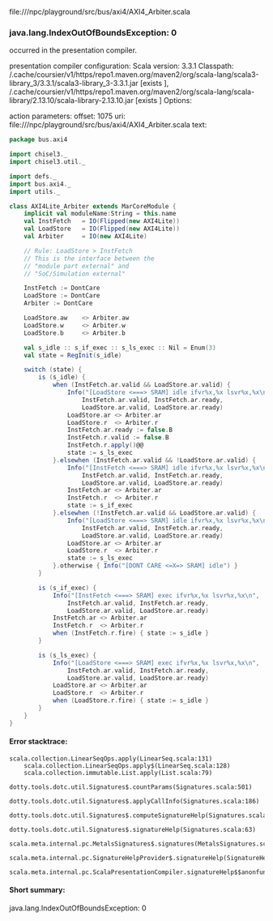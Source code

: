 file://<WORKSPACE>/npc/playground/src/bus/axi4/AXI4_Arbiter.scala
### java.lang.IndexOutOfBoundsException: 0

occurred in the presentation compiler.

presentation compiler configuration:
Scala version: 3.3.1
Classpath:
<HOME>/.cache/coursier/v1/https/repo1.maven.org/maven2/org/scala-lang/scala3-library_3/3.3.1/scala3-library_3-3.3.1.jar [exists ], <HOME>/.cache/coursier/v1/https/repo1.maven.org/maven2/org/scala-lang/scala-library/2.13.10/scala-library-2.13.10.jar [exists ]
Options:



action parameters:
offset: 1075
uri: file://<WORKSPACE>/npc/playground/src/bus/axi4/AXI4_Arbiter.scala
text:
```scala
package bus.axi4

import chisel3._
import chisel3.util._

import defs._
import bus.axi4._
import utils._

class AXI4Lite_Arbiter extends MarCoreModule {
	implicit val moduleName:String = this.name
	val InstFetch	= IO(Flipped(new AXI4Lite))
	val LoadStore	= IO(Flipped(new AXI4Lite))
	val Arbiter		= IO(new AXI4Lite)

	// Rule: LoadStore > InstFetch
	// This is the interface between the
	// "module part external" and
	// "SoC/Simulation external"

	InstFetch := DontCare
	LoadStore := DontCare
	Arbiter := DontCare

	LoadStore.aw	<> Arbiter.aw
	LoadStore.w		<> Arbiter.w
	LoadStore.b		<> Arbiter.b

	val s_idle :: s_if_exec :: s_ls_exec :: Nil = Enum(3)
	val state = RegInit(s_idle)

	switch (state) {
		is (s_idle) {
			when (InstFetch.ar.valid && LoadStore.ar.valid) {
				Info("[LoadStore <===> SRAM] idle ifvr%x,%x lsvr%x,%x\n",
					InstFetch.ar.valid, InstFetch.ar.ready,
					LoadStore.ar.valid, LoadStore.ar.ready)
				LoadStore.ar <> Arbiter.ar
				LoadStore.r  <> Arbiter.r
				InstFetch.ar.ready := false.B
				InstFetch.r.valid := false.B
				InstFetch.r.apply()@@
				state := s_ls_exec
			}.elsewhen (InstFetch.ar.valid && !LoadStore.ar.valid) {
				Info("[InstFetch <===> SRAM] idle ifvr%x,%x lsvr%x,%x\n",
					InstFetch.ar.valid, InstFetch.ar.ready,
					LoadStore.ar.valid, LoadStore.ar.ready)
				InstFetch.ar <> Arbiter.ar
				InstFetch.r  <> Arbiter.r
				state := s_if_exec
			}.elsewhen (!InstFetch.ar.valid && LoadStore.ar.valid) {
				Info("[LoadStore <===> SRAM] idle ifvr%x,%x lsvr%x,%x\n",
					InstFetch.ar.valid, InstFetch.ar.ready,
					LoadStore.ar.valid, LoadStore.ar.ready)
				LoadStore.ar <> Arbiter.ar
				LoadStore.r  <> Arbiter.r
				state := s_ls_exec
			}.otherwise { Info("[DONT CARE <=X=> SRAM] idle") }
		}

		is (s_if_exec) {
			Info("[InstFetch <===> SRAM] exec ifvr%x,%x lsvr%x,%x\n",
				InstFetch.ar.valid, InstFetch.ar.ready,
				LoadStore.ar.valid, LoadStore.ar.ready)
			InstFetch.ar <> Arbiter.ar
			InstFetch.r  <> Arbiter.r
			when (InstFetch.r.fire) { state := s_idle }
		}

		is (s_ls_exec) {
			Info("[LoadStore <===> SRAM] exec ifvr%x,%x lsvr%x,%x\n",
				InstFetch.ar.valid, InstFetch.ar.ready,
				LoadStore.ar.valid, LoadStore.ar.ready)
			LoadStore.ar <> Arbiter.ar
			LoadStore.r  <> Arbiter.r
			when (LoadStore.r.fire) { state := s_idle }
		}
	}
}
```



#### Error stacktrace:

```
scala.collection.LinearSeqOps.apply(LinearSeq.scala:131)
	scala.collection.LinearSeqOps.apply$(LinearSeq.scala:128)
	scala.collection.immutable.List.apply(List.scala:79)
	dotty.tools.dotc.util.Signatures$.countParams(Signatures.scala:501)
	dotty.tools.dotc.util.Signatures$.applyCallInfo(Signatures.scala:186)
	dotty.tools.dotc.util.Signatures$.computeSignatureHelp(Signatures.scala:94)
	dotty.tools.dotc.util.Signatures$.signatureHelp(Signatures.scala:63)
	scala.meta.internal.pc.MetalsSignatures$.signatures(MetalsSignatures.scala:17)
	scala.meta.internal.pc.SignatureHelpProvider$.signatureHelp(SignatureHelpProvider.scala:51)
	scala.meta.internal.pc.ScalaPresentationCompiler.signatureHelp$$anonfun$1(ScalaPresentationCompiler.scala:398)
```
#### Short summary: 

java.lang.IndexOutOfBoundsException: 0